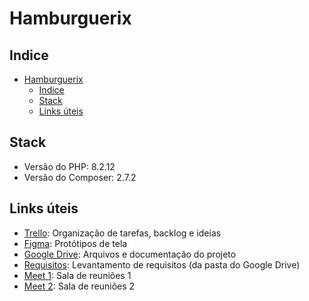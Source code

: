# Hamburguerix

## Indice

- [Hamburguerix](#hamburguerix)
  - [Indice](#indice)
  - [Stack](#stack)
  - [Links úteis](#links-úteis)

## Stack

- Versão do PHP: 8.2.12
- Versão do Composer: 2.7.2

## Links úteis

- [Trello](https://trello.com/w/coderixsworkspace): Organização de tarefas, backlog e ideias
- [Figma](https://www.figma.com/file/S1Z9A40NMEgqkvQUeaBuyE/Projeto%3A-Hamburguerix?type=design&node-id=0%3A1&mode=design&t=xFlEIGxMpsLd47QG-1): Protótipos de tela
- [Google Drive](https://drive.google.com/drive/folders/1rM0hH1XYNDPe3bKmOjvcRzf6jJ3-VS_R?usp=drive_link): Arquivos e documentação do projeto
- [Requisitos](https://docs.google.com/document/d/1W2mzRGjJ0PkFfE9hik2kiKQLtgfa4xwu/edit?rtpof=true#heading=h.gjdgxs): Levantamento de requisitos (da pasta do Google Drive)
- [Meet 1](https://meet.google.com/teh-dbxd-ybu): Sala de reuniões 1
- [Meet 2](https://meet.google.com/teh-dbxd-ybu): Sala de reuniões 2

